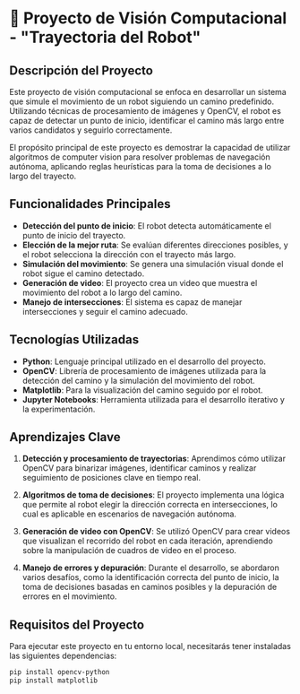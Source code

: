 # 🚀 Proyecto de Visión Computacional - "Trayectoria del Robot"

## Descripción del Proyecto

Este proyecto de visión computacional se enfoca en desarrollar un sistema que simule el movimiento de un robot siguiendo un camino predefinido. Utilizando técnicas de procesamiento de imágenes y OpenCV, el robot es capaz de detectar un punto de inicio, identificar el camino más largo entre varios candidatos y seguirlo correctamente.

El propósito principal de este proyecto es demostrar la capacidad de utilizar algoritmos de computer vision para resolver problemas de navegación autónoma, aplicando reglas heurísticas para la toma de decisiones a lo largo del trayecto.

## Funcionalidades Principales

- **Detección del punto de inicio**: El robot detecta automáticamente el punto de inicio del trayecto.
- **Elección de la mejor ruta**: Se evalúan diferentes direcciones posibles, y el robot selecciona la dirección con el trayecto más largo.
- **Simulación del movimiento**: Se genera una simulación visual donde el robot sigue el camino detectado.
- **Generación de video**: El proyecto crea un video que muestra el movimiento del robot a lo largo del camino.
- **Manejo de intersecciones**: El sistema es capaz de manejar intersecciones y seguir el camino adecuado.

## Tecnologías Utilizadas

- **Python**: Lenguaje principal utilizado en el desarrollo del proyecto.
- **OpenCV**: Librería de procesamiento de imágenes utilizada para la detección del camino y la simulación del movimiento del robot.
- **Matplotlib**: Para la visualización del camino seguido por el robot.
- **Jupyter Notebooks**: Herramienta utilizada para el desarrollo iterativo y la experimentación.

## Aprendizajes Clave

1. **Detección y procesamiento de trayectorias**: Aprendimos cómo utilizar OpenCV para binarizar imágenes, identificar caminos y realizar seguimiento de posiciones clave en tiempo real.
   
2. **Algoritmos de toma de decisiones**: El proyecto implementa una lógica que permite al robot elegir la dirección correcta en intersecciones, lo cual es aplicable en escenarios de navegación autónoma.

3. **Generación de video con OpenCV**: Se utilizó OpenCV para crear videos que visualizan el recorrido del robot en cada iteración, aprendiendo sobre la manipulación de cuadros de video en el proceso.

4. **Manejo de errores y depuración**: Durante el desarrollo, se abordaron varios desafíos, como la identificación correcta del punto de inicio, la toma de decisiones basadas en caminos posibles y la depuración de errores en el movimiento.

## Requisitos del Proyecto

Para ejecutar este proyecto en tu entorno local, necesitarás tener instaladas las siguientes dependencias:

```bash
pip install opencv-python
pip install matplotlib

